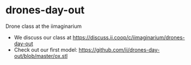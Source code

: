 # drones-day-out
Drone class at the iimaginarium

* We discuss our class at https://discuss.ii.coop/c/iimaginarium/drones-day-out
* Check out our first model: https://github.com/ii/drones-day-out/blob/master/ox.stl
